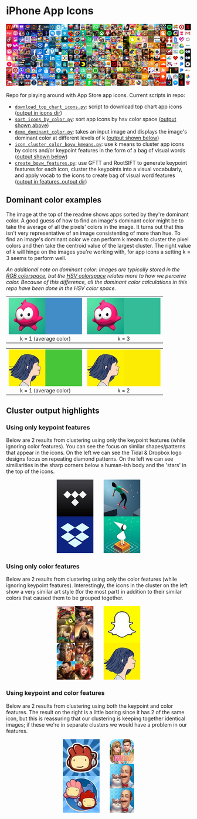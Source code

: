 # iPhone App Icons

<p align='center'>
  <kbd>
    <img src='readme/sorted_app_icons.jpg', width=600>
  </kbd>
</p>

Repo for playing around with App Store app icons. Current scripts in repo:

* [`download_top_chart_icons.py`](/download_top_chart_icons.py): script to download top chart app icons ([output in icons dir](/icons))
* [`sort_icons_by_color.py`](/sort_icons_by_color.py): sort app icons by hsv color space ([output shown above](#iphone-app-icons))
* [`demo_dominant_color.py`](/demo_dominant_color.py): takes an input image and displays the image's dominant color at different levels of k ([output shown below](#dominant-color-examples))
* [`icon_cluster_color_bovw_kmeans.py`](/icon_cluster_color_bovw_kmeans.py): use k means to cluster app icons by colors and/or keypoint features in the form of a bag of visual words  ([output shown below](#cluster-output-highlights))
* [`create_bovw_features.py`](/create_bovw_features.py): use GFTT and RootSIFT to generate keypoint features for each icon, cluster the keypoints into a visual vocabularly, and apply vocab to the icons to create bag of visual word features ([output in features_output dir](/features_output))

## Dominant color examples

The image at the top of the readme shows apps sorted by they're dominant color.  A good guess of how to find an image's dominant color might be to take the average of all the pixels' colors in the image.  It turns out that this isn't very representative of an image consistenting of more than hue.  To find an image's dominant color we can perform k means to cluster the pixel colors and then take the centroid value of the largest cluster.  The right value of k will hinge on the images you're working with, for app icons a setting k = 3 seems to perform well.

*An additional note on dominant color: Images are typically stored in the [RGB colorspace](https://en.wikipedia.org/wiki/RGB_color_space), but the [HSV colorspace](https://en.wikipedia.org/wiki/HSV_color_space) relates more to how we perceive color. Because of this difference, all the dominant color calculations in this repo have been done in the HSV color space.*

<p align='center'>
  <table width="500" border="0" cellpadding="5">
    <tr>
        <td align="center" valign="center">
            <img src="readme/dom_color_k_1.jpg"/>
            <br/>
            k = 1 (average color)
        </td>
        <td align="center" valign="center">
            <img src="readme/dom_color_k_3.jpg"/>
            <br/>
            k = 3
        </td>
    </tr>
</table>
</p>

<p align='center'>
  <table width="500" border="0" cellpadding="5">
    <tr>
        <td align="center" valign="center">
            <img src="readme/dom_color2_k_1.jpg"/>
            <br/>
            k = 1 (average color)
        </td>
        <td align="center" valign="center">
            <img src="readme/dom_color2_k_2.jpg"/>
            <br/>
            k = 2
        </td>
    </tr>
</table>
</p>



## Cluster output highlights

### Using only keypoint features

Below are 2 results from clustering using only the keypoint features (while ignoring color features).  You can see the focus on similar shapes/patterns that appear in the icons.  On the left we can see the Tidal & Dropbox logo designs focus on repeating diamond patterns.  On the left we can see similiarities in the sharp corners below a human-ish body and the 'stars' in the top of the icons.

<p align='center'>
  <kbd>
    <img src='readme/dropbox_tidal_bovw_cluster.jpg'>
  </kbd>
  &nbsp;&nbsp;&nbsp;&nbsp;
  <kbd>
    <img src='readme/monumentvalley_parkourflight_bovw_cluster.jpg'>
  </kbd>
</p>


### Using only color features

Below are 2 results from clustering using only the color features (while ignoring keypoint features).  Interestingly, the icons in the cluster on the left show a very similar art style (for the most part) in addition to their similar colors that caused them to be grouped together.

<p align='center'>
  <kbd>
    <img src='readme/realistic_face_color_cluster.jpg' height=200>
  </kbd>
  &nbsp;&nbsp;&nbsp;&nbsp;
  <kbd>
    <img src='readme/yellow_color_cluster.jpg'>
  </kbd>
</p>


### Using keypoint and color features

Below are 2 results from clustering using both the keypoint and color features.  The result on the right is a little boring since it has 2 of the same icon, but this is reassuring that our clustering is keeping together identical images; if these we're in separate clusters we would have a problem in our features.

<p align='center'>
  <kbd>
    <img src='readme/scribblenauts_bovw_color_cluster.jpg'>
  </kbd>
  &nbsp;&nbsp;&nbsp;&nbsp;
  <kbd>
    <img src='readme/homescapes_myshelf_bovw_color_cluster.jpg' height=200>
  </kbd>
</p>
